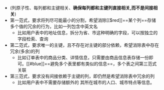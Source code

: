 - (列原子性、每列都和主键相关、**确保每列都和主键列直接相关,而不是间接相关**)
- 第一范式，要求将列尽可能最小的分割，希望消除[[$red]]==某个列==存储多个值的冗余的行为，比如一列包含中英文名
	- 比如用户表中的地址信息，拆分为省、市这种明确的字段，可以按独立的字段检索、查询
- 第二范式，要求唯一的主键，且不存在对主键的部分依赖，希望消除表中存在冗余(多余)的列
	- 比如订单表中的商品分类、详情信息，只需要由商品信息表存储一份即可。[[#blue]]==避免多个表里都有类似的信息==，多个表之间第三范式关联
- 第三范式，要求没有间接依赖于主键的列，即仍然是希望消除表中冗余的列
	- 比如用户表中不需要存储额外的 其所在城市的人口、城市特点等信息。